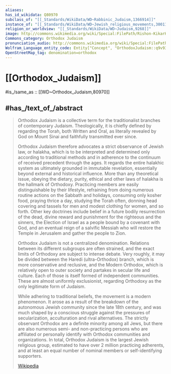 ```yaml
---
aliases:
has_id_wikidata: Q80970
subclass_of: "[[_Standards/WikiData/WD~Rabbinic_Judaism,1366914]]"
instance_of: "[[_Standards/WikiData/WD~Jewish_religious_movements,3001185]]"
religion_or_worldview: "[[_Standards/WikiData/WD~Judaism,9268]]"
image: http://commons.wikimedia.org/wiki/Special:FilePath/Rishon-KikarHaMeyasdim-04.jpg
Commons_category: Orthodox Judaism
pronunciation_audio: http://commons.wikimedia.org/wiki/Special:FilePath/LL-Q1571%20%28mar%29-Neelima64-%E0%A4%B8%E0%A4%A8%E0%A4%BE%E0%A4%A4%E0%A4%A8%E0%A5%80%20%E0%A4%9C%E0%A5%8D%E0%A4%AF%E0%A5%82%E0%A4%A1%E0%A4%BF%E0%A4%9D%E0%A4%AE.wav
Wolfram_Language_entity_code: Entity["Concept", "OrthodoxJudaism::q9v93"]
OpenStreetMap_tag: denomination=orthodox
---
```


# [[Orthodox_Judaism]] 

#is_/same_as :: [[WD~Orthodox_Judaism,80970]] 

## #has_/text_of_/abstract 

> Orthodox Judaism is a collective term 
> for the traditionalist branches of contemporary Judaism. 
> Theologically, it is chiefly defined by regarding the Torah, both Written and Oral, 
> as literally revealed by God on Mount Sinai and faithfully transmitted ever since.
>
> Orthodox Judaism therefore advocates a strict observance of Jewish law, 
> or halakha, which is to be interpreted and determined only according to traditional methods and in adherence to the continuum of received precedent through the ages. It regards the entire halakhic system as ultimately grounded in immutable revelation, essentially beyond external and historical influence. More than any theoretical issue, obeying the dietary, purity, ethical and other laws of halakha is the hallmark of Orthodoxy. Practicing members are easily distinguishable by their lifestyle, refraining from doing numerous routine actions on the Sabbath and holidays, consuming only kosher food, praying thrice a day, studying the Torah often, donning head covering and tassels for men and modest clothing for women, and so forth. Other key doctrines include belief in a future bodily resurrection of the dead, divine reward and punishment for the righteous and the sinners, the Election of Israel as a people bound by a covenant with God, and an eventual reign of a salvific Messiah who will restore the Temple in Jerusalem and gather the people to Zion.
>
> Orthodox Judaism is not a centralized denomination. Relations between its different subgroups are often strained, and the exact limits of Orthodoxy are subject to intense debate. Very roughly, it may be divided between the Haredi (ultra-Orthodox) branch, which is more conservative and reclusive, and the Modern Orthodox, which is relatively open to outer society and partakes in secular life and culture. Each of those is itself formed of independent communities. These are almost uniformly exclusionist, regarding Orthodoxy as the only legitimate form of Judaism.
>
> While adhering to traditional beliefs, the movement is a modern phenomenon. It arose as a result of the breakdown of the autonomous Jewish community since the late 18th century, and was much shaped by a conscious struggle against the pressures of secularization, acculturation and rival alternatives. The strictly observant Orthodox are a definite minority among all Jews, but there are also numerous semi- and non-practicing persons who are affiliated or personally identify with Orthodox communities and organizations. In total, Orthodox Judaism is the largest Jewish religious group, estimated to have over 2 million practicing adherents, and at least an equal number of nominal members or self-identifying supporters.
>
> [Wikipedia](https://en.wikipedia.org/wiki/Orthodox%20Judaism) 

